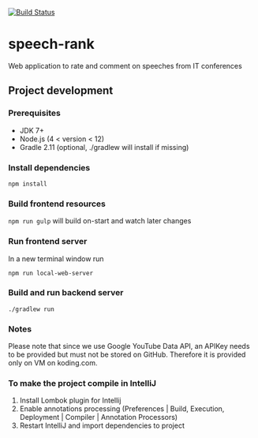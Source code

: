 [![Build Status](https://travis-ci.org/NetworkedCoders/speech-rank.svg?branch=master)](https://travis-ci.org/NetworkedCoders/speech-rank)

# speech-rank
Web application to rate and comment on speeches from IT conferences

## Project development

### Prerequisites

-   JDK 7+
-   Node.js (4 < version < 12)
-   Gradle 2.11 (optional, ./gradlew will install if missing)

### Install dependencies

`npm install`

### Build frontend resources

`npm run gulp` will build on-start and watch later changes

### Run frontend server

In a new terminal window run

`npm run local-web-server`

### Build and run backend server

`./gradlew run`

### Notes

Please note that since we use Google YouTube Data API, an APIKey needs to be provided but must not be stored on GitHub. Therefore it is provided only on VM on koding.com.

### To make the project compile in IntelliJ

1. Install Lombok plugin for Intellij
2. Enable annotations processing (Preferences | Build, Execution, Deployment | Compiler | Annotation Processors)
3. Restart IntelliJ and import dependencies to project
